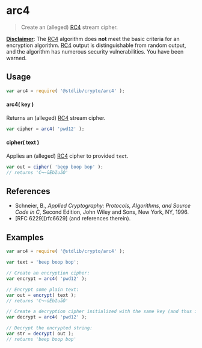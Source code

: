 arc4
===

> Create an (alleged) [RC4][rc4] stream cipher.


<!-- <intro> -->

[__Disclaimer__][rfc6229]: The [RC4][rc4] algorithm does __not__ meet the basic criteria for an encryption algorithm. [RC4][rc4] output is distinguishable from random output, and the algorithm has numerous security vulnerabilities. You have been warned.

<!-- </intro> -->


<!-- <usage> -->

## Usage

``` javascript
var arc4 = require( '@stdlib/crypto/arc4' );
```

#### arc4( key )

Returns an (alleged) [RC4][rc4] stream cipher.

``` javascript
var cipher = arc4( 'pwd12' );
```

#### cipher( text )

Applies an (alleged) [RC4][rc4] cipher to provided `text`.

``` javascript
var out = cipher( 'beep boop bop' );
// returns 'C¬~ûËbIuåÓ'
```

<!-- </usage> -->


<!-- <references> -->

## References

* Schneier, B., *Applied Cryptography: Protocols, Algorithms, and Source Code in C*, Second Edition, John Wiley and Sons, New York, NY, 1996.
* [RFC 6229][rfc6629] (and references therein).

<!-- </references> -->


<!-- <examples> -->

## Examples

``` javascript
var arc4 = require( '@stdlib/crypto/arc4' );

var text = 'beep boop bop';

// Create an encryption cipher:
var encrypt = arc4( 'pwd12' );

// Encrypt some plain text:
var out = encrypt( text );
// returns 'C¬~ûËbIuåÓ'

// Create a decryption cipher initialized with the same key (and thus initial state):
var decrypt = arc4( 'pwd12' );

// Decrypt the encrypted string:
var str = decrypt( out );
// returns 'beep boop bop'
```

<!-- </examples> -->


<!-- <links> -->

[rc4]: https://en.wikipedia.org/wiki/RC4
[rfc6229]: https://tools.ietf.org/html/rfc6229

<!-- </links> -->
